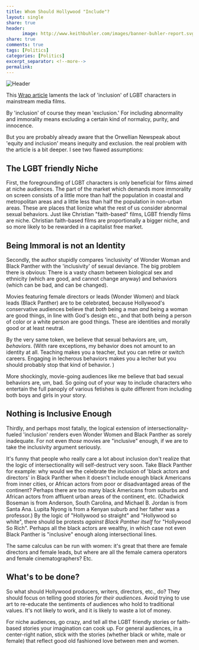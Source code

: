 ```yaml
--- 
title: Whom Should Hollywood "Include"?
layout: single
share: true
header:
      image: http://www.keithbuhler.com/images/banner-buhler-report.svg
share: true
comments: true
tags: [Politics]
categories: [Politics]
excerpt_separator: <!--more-->
permalink: 
---
```


![Header](https://www.thewrap.com/wp-content/uploads/2018/05/GLAAD-Studio-Responsibility-INdex-.jpg)

This [Wrap article](https://www.thewrap.com/hollywood-straight-studio-films-lgbt-characters-dropped-record-low-last-year/) laments the lack of 'inclusion' of LGBT characters in mainstream media films. 

By 'inclusion' of course they mean 'exclusion.' For including abnormality and immorality means excluding a certain kind of normalcy, purity, and innocence. 

But you are probably already aware that the Orwellian Newspeak about 'equity and inclusion' means inequity and exclusion.  the real problem with the article is a bit deeper. I see two flawed assumptions: 

## The LGBT friendly Niche

First, the foregrounding of LGBT characters is only beneficial for films aimed at niche audiences. The part of the market which demands more immorality on screen consists of a little more than half the population in coastal and metropolitan areas and a little less than half the population in non-urban areas. These are places that lionize what the rest of us consider abnormal sexual behaviors. Just like Christian "faith-based" films, LGBT friendly films are niche. Christian faith-based films are proportionally a bigger niche, and so more likely to be rewarded in a capitalist free market. 

<!--more-->

## Being Immoral is not an Identity

Secondly, the author stupidly compares 'inclusivity' of Wonder Woman and Black Panther with the 'inclusivity' of sexual deviance. The big problem there is obvious: There is a vasty chasm between biological sex and ethnicity (which are good, and cannot change anyway) and behaviors (which can be bad, and can be changed). 

Movies featuring female directors or leads (Wonder Women) and black leads (Black Panther) are to be celebrated, because Hollywood's conservative audiences believe that *both* being a man *and* being a woman are good things, in line with God's design etc., and that both being a person of color or a white person are good things. These are identities and morally good or at least neutral. 

By the very same token, we believe that sexual behaviors are, um, *behaviors*. (With rare exceptions, my behavior does not amount to an identity at all. Teaching makes you a teacher, but you can retire or switch careers. Engaging in lecherous behaviors makes you a lecher but you should probably stop that kind of behavior. ) 

More shockingly, movie-going audiences like me believe that bad sexual behaviors are, um, bad. So going out of your way to include characters who entertain the full panoply of various fetishes is quite different from including both boys and girls in your story. 

## Nothing is Inclusive Enough

Thirdly, and perhaps most fatally, the logical extension of intersectionality-fueled 'inclusion' renders even Wonder Women and Black Panther as sorely inadequate. For not even *those* movies are "inclusive" enough, if we are to take the inclusivity argument seriously.

It's funny that people who really care a lot about inclusion don't realize that the logic of intersectionality will self-destruct very soon. Take Black Panther for example: why would we the celebrate the inclusion of 'black actors and directors' in Black Panther when it doesn't include enough black Americans from inner cities, or African actors from poor or disadvantaged areas of the continent? Perhaps there are too many black Americans from suburbs and African actors from affluent urban areas of the continent, etc. (Chadwick Boseman is from Anderson, South Carolina, and Michael B. Jordan is from Santa Ana. Lupita Nyong is from a Kenyan suburb and her father was a professor.) By the logic of "Hollywood so straight" and "Hollywood so white", there should be protests *against Black Panther itself* for "Hollywood So Rich".  Perhaps all the black actors are wealthy, in which case not even Black Panther is "inclusive" enough along intersectional lines. 

The same calculus can be run with women: it's great that there are female directors and female leads, but where are all the female camera operators and female cinematographers? Etc. 

## What's to be done?

So what should Hollywood producers, writers, directors, etc., do? They should focus on telling good stories *for their audiences.* Avoid trying to use art to re-educate the sentiments of audiences who hold to traditional values. It's not likely to work, and it is likely to waste a lot of money.  

For niche audiences, go crazy, and tell all the LGBT friendly stories or faith-based stories your imagination can cook up. For general audiences, in a center-right nation, stick with the stories (whether black or white, male or female) that reflect good old fashioned love between men and women. 